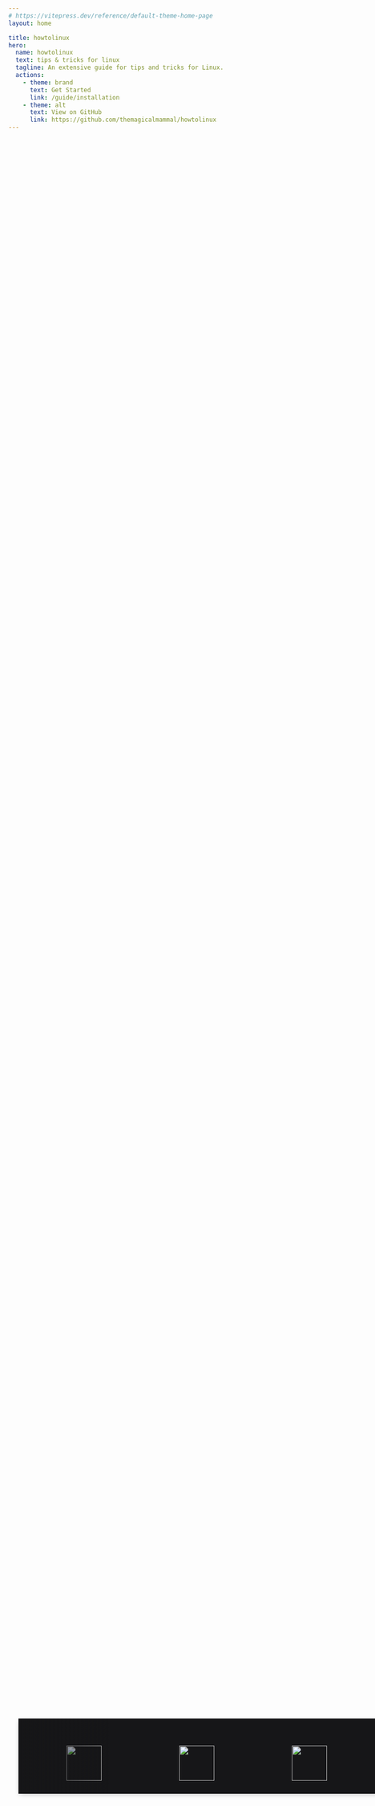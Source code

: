 ```yaml
---
# https://vitepress.dev/reference/default-theme-home-page
layout: home

title: howtolinux
hero:
  name: howtolinux
  text: tips & tricks for linux
  tagline: An extensive guide for tips and tricks for Linux.
  actions:
    - theme: brand
      text: Get Started
      link: /guide/installation
    - theme: alt
      text: View on GitHub
      link: https://github.com/themagicalmammal/howtolinux
---
```


<section class="section-infinite slide-option sticky-section">
  <div id="infinite" class="highway-slider">
    <div class="container highway-barrier">
      <ul class="highway-lane">
        <li class="highway-car"><img src='https://i.imgur.com/I3nZgfb.png' width='70px'></li>
        <li class="highway-car"><img src='https://i.imgur.com/A2nJm85.png' width='70px'></li>
        <li class="highway-car"><img src='https://i.imgur.com/2bOJNYO.png' width='70px'></li>
        <li class="highway-car"><img src='https://i.imgur.com/Y7WQN0Q.png' width='70px'></li>
        <li class="highway-car"><img src='https://i.imgur.com/AuIPhjc.png' width='70px'></li>
        <li class="highway-car"><img src='https://i.imgur.com/c0k3DKL.png' width='70px'></li>
        <li class="highway-car"><img src='https://i.imgur.com/bo7NtUF.png' width='70px'></li>
        <li class="highway-car"><img src='https://i.imgur.com/aHRAQNS.png' width='70px'></li>
      </ul>
    </div>
  </div>
</section>

<style setup>
  .section-infinite {
    display: flex;
    flex-flow: column;
    align-items: center;
  }
  section div.container {
    transition: all 0.3s ease;
  }
  @media (max-width: 992px) {
    section {
      padding: 0 20px 0 20px;
    }
  }
  section.slide-option {
    margin: 0 0 50px 0;
  }
  section.slide-option .no-marg {
    margin: 0 0 0 0;
  }
  .sticky-section {
   position: fixed;
   bottom: 8%;
   width: 100%;
  }
  div.highway-slider {
    display: flex;
    justify-content: center;
    width: 100%;
    height: 150px;
  }
  div.highway-slider div.highway-barrier {
    overflow: hidden;
    position: relative;
  }
  div.highway-slider ul.highway-lane {
    display: flex;
    height: 100%;
  }
  div.highway-slider ul.highway-lane li.highway-car {
    flex: 1;
    display: flex;
    justify-content: center;
    align-items: center;
    background: #161618;
    color: #343434;
  }
  @-webkit-keyframes translatestf {
    0% {
      transform: translateX(100%);
    }
    100% {
      transform: translateX(-500%);
    }
  }
  @keyframes translatestf {
    0% {
      transform: translateX(100%);
    }
    100% {
      transform: translateX(-500%);
    }
  }
  #stffull div.highway-barrier ul.highway-lane {
    width: 500%;
  }
  #stffull div.highway-barrier ul.highway-lane li.highway-car {
    -webkit-animation: translatestf 10s linear infinite;
            animation: translatestf 10s linear infinite;
  }
  @-webkit-keyframes translateinfinite {
    100% {
      transform: translateX(calc(-50px * 8));
    }
  }
  @keyframes translateinfinite {
    100% {
      transform: translateX(calc(-50px * 8));
    }
  }
  #infinite div.highway-barrier {
    background: #161618;
    box-shadow: 0 3px 10px -3px rgba(0, 0, 0, 0.3);
  }
  #infinite div.highway-barrier::before,
  #infinite div.highway-barrier::after {
    content: " ";
    position: absolute;
    z-index: 9;
    width: 180px;
    height: 100%;
  }
  #infinite div.highway-barrier::before {
    top: 0;
    left: 0;
    background: linear-gradient(to right, #161618 0%, rgba(255, 255, 255, 0) 100%);
  }
  #infinite div.highway-barrier::after {
    top: 0;
    right: 0;
    background: linear-gradient(to left, #161618 0%, rgba(255, 255, 255, 0) 100%);
  }
  #infinite div.highway-barrier ul.highway-lane {
    width: calc(180px * 10);
  }
  #infinite div.highway-barrier ul.highway-lane li.highway-car {
    width: 180px;
    -webkit-animation: translateinfinite 4s linear infinite;
            animation: translateinfinite 4s linear infinite;
  }
</style>